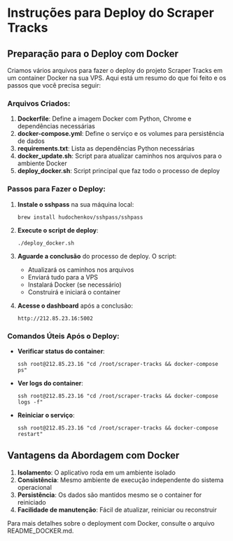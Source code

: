 # Instruções para Deploy do Scraper Tracks

## Preparação para o Deploy com Docker

Criamos vários arquivos para fazer o deploy do projeto Scraper Tracks em um container Docker na sua VPS. Aqui está um resumo do que foi feito e os passos que você precisa seguir:

### Arquivos Criados:

1. **Dockerfile**: Define a imagem Docker com Python, Chrome e dependências necessárias
2. **docker-compose.yml**: Define o serviço e os volumes para persistência de dados
3. **requirements.txt**: Lista as dependências Python necessárias
4. **docker_update.sh**: Script para atualizar caminhos nos arquivos para o ambiente Docker
5. **deploy_docker.sh**: Script principal que faz todo o processo de deploy

### Passos para Fazer o Deploy:

1. **Instale o sshpass** na sua máquina local:
   ```
   brew install hudochenkov/sshpass/sshpass
   ```

2. **Execute o script de deploy**:
   ```
   ./deploy_docker.sh
   ```

3. **Aguarde a conclusão** do processo de deploy. O script:
   - Atualizará os caminhos nos arquivos
   - Enviará tudo para a VPS
   - Instalará Docker (se necessário)
   - Construirá e iniciará o container

4. **Acesse o dashboard** após a conclusão:
   ```
   http://212.85.23.16:5002
   ```

### Comandos Úteis Após o Deploy:

- **Verificar status do container**:
  ```
  ssh root@212.85.23.16 "cd /root/scraper-tracks && docker-compose ps"
  ```

- **Ver logs do container**:
  ```
  ssh root@212.85.23.16 "cd /root/scraper-tracks && docker-compose logs -f"
  ```

- **Reiniciar o serviço**:
  ```
  ssh root@212.85.23.16 "cd /root/scraper-tracks && docker-compose restart"
  ```

## Vantagens da Abordagem com Docker

1. **Isolamento**: O aplicativo roda em um ambiente isolado
2. **Consistência**: Mesmo ambiente de execução independente do sistema operacional
3. **Persistência**: Os dados são mantidos mesmo se o container for reiniciado
4. **Facilidade de manutenção**: Fácil de atualizar, reiniciar ou reconstruir

Para mais detalhes sobre o deployment com Docker, consulte o arquivo README_DOCKER.md. 
